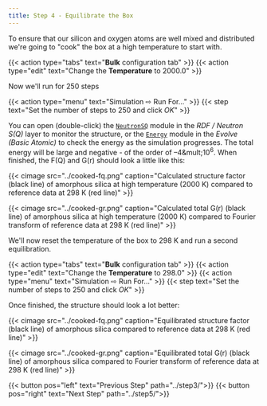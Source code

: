 ```yaml
---
title: Step 4 - Equilibrate the Box
---
```



To ensure that our silicon and oxygen atoms are well mixed and distributed we're going to "cook" the box at a high temperature to start with.

{{< action type="tabs" text="**Bulk** configuration tab" >}}
{{< action type="edit" text="Change the **Temperature** to 2000.0" >}}


Now we'll run for 250 steps

{{< action type="menu" text="Simulation &#8680; Run For..." >}}
{{< step text="Set the number of steps to 250 and click _OK_" >}}

You can open (double-click) the [`NeutronSQ`](../../userguide/modules/neutronsq) module in the _RDF / Neutron S(Q)_ layer to monitor the structure, or the [`Energy`](../../userguide/modules/energy) module in the _Evolve (Basic Atomic)_ to check the energy as the simulation progresses. The total energy will be large and negative - of the order of &ndash;4&mult;10<sup>6</sup>. When finished, the F(Q) and G(r) should look a little like this:

{{< cimage src="../cooked-fq.png" caption="Calculated structure factor (black line) of amorphous silica at high temperature (2000 K) compared to reference data at 298 K (red line)" >}}

{{< cimage src="../cooked-gr.png" caption="Calculated total G(r) (black line) of amorphous silica at high temperature (2000 K) compared to Fourier transform of reference data at 298 K (red line)" >}}

We'll now reset the temperature of the box to 298 K and run a second equilibration.

{{< action type="tabs" text="**Bulk** configuration tab" >}}
{{< action type="edit" text="Change the **Temperature** to 298.0" >}}
{{< action type="menu" text="Simulation &#8680; Run For..." >}}
{{< step text="Set the number of steps to 250 and click _OK_" >}}


Once finished, the structure should look a lot better:

{{< cimage src="../cooked-fq.png" caption="Equilibrated structure factor (black line) of amorphous silica compared to reference data at 298 K (red line)" >}}

{{< cimage src="../cooked-gr.png" caption="Equilibrated total G(r) (black line) of amorphous silica compared to Fourier transform of reference data at 298 K (red line)" >}}

{{< button pos="left" text="Previous Step" path="../step3/">}}
{{< button pos="right" text="Next Step" path="../step5/">}}

